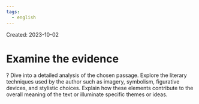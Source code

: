 ```yaml
---
tags:
  - english
---
```

Created: 2023-10-02

# Examine the evidence
?
Dive into a detailed analysis of the chosen passage. Explore the literary techniques used by the author such as imagery, symbolism, figurative devices, and stylistic choices. Explain how these elements contribute to the overall meaning of the text or illuminate specific themes or ideas.
<!--SR:!2024-05-15,134,250-->